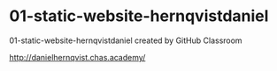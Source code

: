 # 01-static-website-hernqvistdaniel
01-static-website-hernqvistdaniel created by GitHub Classroom

http://danielhernqvist.chas.academy/
